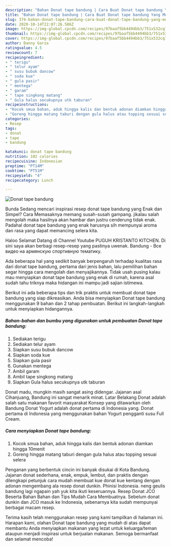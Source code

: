 ```yaml
---
description: "Bahan Donat tape bandung | Cara Buat Donat tape bandung Yang Mudah Dan Praktis"
title: "Bahan Donat tape bandung | Cara Buat Donat tape bandung Yang Mudah Dan Praktis"
slug: 374-bahan-donat-tape-bandung-cara-buat-donat-tape-bandung-yang-mudah-dan-praktis
date: 2020-10-14T22:07:26.586Z
image: https://img-global.cpcdn.com/recipes/97baaf5bb4494bb3/751x532cq70/donat-tape-bandung-foto-resep-utama.jpg
thumbnail: https://img-global.cpcdn.com/recipes/97baaf5bb4494bb3/751x532cq70/donat-tape-bandung-foto-resep-utama.jpg
cover: https://img-global.cpcdn.com/recipes/97baaf5bb4494bb3/751x532cq70/donat-tape-bandung-foto-resep-utama.jpg
author: Danny Garza
ratingvalue: 4.5
reviewcount: 7
recipeingredient:
- " terigu"
- " telur ayam"
- " susu bubuk dancow"
- " soda kue"
- " gula pasir"
- " mentega"
- " garam"
- " tape singkong matang"
- " Gula halus secukupnya utk taburan"
recipeinstructions:
- "Kocok smua bahan, aduk hingga kalis dan bentuk adonan diamkan hingga 10menit"
- "Goreng hingga matang taburi dengan gula halus atau topping sesuai selera"
categories:
- Resep
tags:
- donat
- tape
- bandung

katakunci: donat tape bandung 
nutrition: 102 calories
recipecuisine: Indonesian
preptime: "PT14M"
cooktime: "PT51M"
recipeyield: "4"
recipecategory: Lunch

---
```



![Donat tape bandung](https://img-global.cpcdn.com/recipes/97baaf5bb4494bb3/751x532cq70/donat-tape-bandung-foto-resep-utama.jpg)

Bunda Sedang mencari inspirasi resep donat tape bandung yang Enak dan Simpel? Cara Memasaknya memang susah-susah gampang. jikalau salah mengolah maka hasilnya akan hambar dan justru cenderung tidak enak. Padahal donat tape bandung yang enak harusnya sih mempunyai aroma dan rasa yang dapat memancing selera kita.

Haloo Selamat Datang di Channel Youtube PUGUH KRISTANTO KITCHEN. Di sini saya akan berbagi resep-resep yang pastinya uwenak. Bandung - Все видео на армянскую спортивную тематику.

Ada beberapa hal yang sedikit banyak berpengaruh terhadap kualitas rasa dari donat tape bandung, pertama dari jenis bahan, lalu pemilihan bahan segar hingga cara mengolah dan menyajikannya. Tidak usah pusing kalau mau menyiapkan donat tape bandung yang enak di rumah, karena asal sudah tahu triknya maka hidangan ini mampu jadi sajian istimewa.


Berikut ini ada beberapa tips dan trik praktis untuk membuat donat tape bandung yang siap dikreasikan. Anda bisa menyiapkan Donat tape bandung menggunakan 9 bahan dan 2 tahap pembuatan. Berikut ini langkah-langkah untuk menyiapkan hidangannya.

<!--inarticleads1-->

##### Bahan-bahan dan bumbu yang digunakan untuk pembuatan Donat tape bandung:

1. Sediakan  terigu
1. Sediakan  telur ayam
1. Siapkan  susu bubuk dancow
1. Siapkan  soda kue
1. Siapkan  gula pasir
1. Gunakan  mentega
1. Ambil  garam
1. Ambil  tape singkong matang
1. Siapkan  Gula halus secukupnya utk taburan


Donat madu, mungkin masih sangat asing didengar. Jajanan asal Cihanjuang, Bandung ini sangat menarik minat. Latar Belakang Donat adalah salah satu makanan favorit masyarakat Konsep yang ditawarkan oleh Bandung Donat Yogurt adalah donat pertama di Indonesia yang. Donat pertama di Indonesia yang menggunakan bahan Yogurt pengganti susu Full Cream. 

<!--inarticleads2-->

##### Cara menyiapkan Donat tape bandung:

1. Kocok smua bahan, aduk hingga kalis dan bentuk adonan diamkan hingga 10menit
1. Goreng hingga matang taburi dengan gula halus atau topping sesuai selera


Penganan yang berbentuk cincin ini banyak disukai di Kota Bandung. Jajanan donat sederhana, enak, empuk, lembut, dan praktis dengan dilengkapi petunjuk cara mudah membuat kue donat kue kentang dengan adonan mengembang ala resep donat dunkin. Phinisi Indonesia. neng geulis bandung lagi ngapain yah yuk kita ikuti keseruannya. Resep Donat JCO Beserta Bahan Bahan dan Tips Mudah Cara Membuatnya. Sebelum donat dunkin dan JCO masuk ke Indonesia, sebenarnya kita sudah mempunyai berbagai macam resep. 

Terima kasih telah menggunakan resep yang kami tampilkan di halaman ini. Harapan kami, olahan Donat tape bandung yang mudah di atas dapat membantu Anda menyiapkan makanan yang lezat untuk keluarga/teman ataupun menjadi inspirasi untuk berjualan makanan. Semoga bermanfaat dan selamat mencoba!
